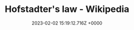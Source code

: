 ---
title: "Hofstadter's law - Wikipedia"
link: "https://en.wikipedia.org/wiki/Hofstadter's_law"
date: "2023-02-02 15:19:12.716Z +0000"
description: ""
category: "wikipedia"
---